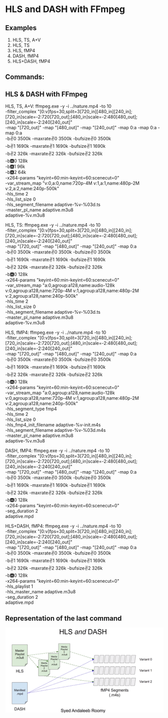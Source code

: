# HLS and DASH with FFmpeg

## Examples
1. HLS, TS, A+V
2. HLS, TS
3. HLS, fMP4
4. DASH, fMP4
5. HLS+DASH, fMP4


## Commands:
HLS & DASH with FFmpeg
----------------------
HLS, TS, A+V:
ffmpeg.exe -y -i ../nature.mp4 -to 10 \
-filter_complex "[0:v]fps=30,split=3[720_in][480_in][240_in];[720_in]scale=-2:720[720_out];[480_in]scale=-2:480[480_out];[240_in]scale=-2:240[240_out]" \
-map "[720_out]" -map "[480_out]" -map "[240_out]" -map 0:a -map 0:a -map 0:a \
-b:v:0 3500k -maxrate:v:0 3500k -bufsize:v:0 3500k \
-b:v:1 1690k -maxrate:v:1 1690k -bufsize:v:1 1690k \
-b:v:2 326k -maxrate:v:2 326k -bufsize:v:2 326k \
-b:a:0 128k \
-b:a:1 96k \
-b:a:2 64k \
-x264-params "keyint=60:min-keyint=60:scenecut=0" \
-var_stream_map "v:0,a:0,name:720p-4M v:1,a:1,name:480p-2M v:2,a:2,name:240p-500k" \
-hls_time 2 \
-hls_list_size 0 \
-hls_segment_filename adaptive-%v-%03d.ts \
-master_pl_name adaptive.m3u8 \
adaptive-%v.m3u8 

HLS, TS:
ffmpeg.exe -y -i ../nature.mp4 -to 10 \
-filter_complex "[0:v]fps=30,split=3[720_in][480_in][240_in];[720_in]scale=-2:720[720_out];[480_in]scale=-2:480[480_out];[240_in]scale=-2:240[240_out]" \
-map "[720_out]" -map "[480_out]" -map "[240_out]" -map 0:a \
-b:v:0 3500k -maxrate:v:0 3500k -bufsize:v:0 3500k \
-b:v:1 1690k -maxrate:v:1 1690k -bufsize:v:1 1690k \
-b:v:2 326k -maxrate:v:2 326k -bufsize:v:2 326k \
-b:a:0 128k \
-x264-params "keyint=60:min-keyint=60:scenecut=0" \
-var_stream_map "a:0,agroup:a128,name:audio-128k v:0,agroup:a128,name:720p-4M v:1,agroup:a128,name:480p-2M v:2,agroup:a128,name:240p-500k" \
-hls_time 2 \
-hls_list_size 0 \
-hls_segment_filename adaptive-%v-%03d.ts \
-master_pl_name adaptive.m3u8 \
adaptive-%v.m3u8 

HLS, fMP4:
ffmpeg.exe -y -i ../nature.mp4 -to 10 \
-filter_complex "[0:v]fps=30,split=3[720_in][480_in][240_in];[720_in]scale=-2:720[720_out];[480_in]scale=-2:480[480_out];[240_in]scale=-2:240[240_out]" \
-map "[720_out]" -map "[480_out]" -map "[240_out]" -map 0:a \
-b:v:0 3500k -maxrate:v:0 3500k -bufsize:v:0 3500k \
-b:v:1 1690k -maxrate:v:1 1690k -bufsize:v:1 1690k \
-b:v:2 326k -maxrate:v:2 326k -bufsize:v:2 326k \
-b:a:0 128k \
-x264-params "keyint=60:min-keyint=60:scenecut=0" \
-var_stream_map "a:0,agroup:a128,name:audio-128k v:0,agroup:a128,name:720p-4M v:1,agroup:a128,name:480p-2M v:2,agroup:a128,name:240p-500k" \
-hls_segment_type fmp4 \
-hls_time 2 \
-hls_list_size 0 \
-hls_fmp4_init_filename adaptive-%v-init.m4s \
-hls_segment_filename adaptive-%v-%03d.m4s \
-master_pl_name adaptive.m3u8 \
adaptive-%v.m3u8 


DASH, fMP4:
ffmpeg.exe -y -i ../nature.mp4 -to 10 \
-filter_complex "[0:v]fps=30,split=3[720_in][480_in][240_in];[720_in]scale=-2:720[720_out];[480_in]scale=-2:480[480_out];[240_in]scale=-2:240[240_out]" \
-map "[720_out]" -map "[480_out]" -map "[240_out]" -map 0:a \
-b:v:0 3500k -maxrate:v:0 3500k -bufsize:v:0 3500k \
-b:v:1 1690k -maxrate:v:1 1690k -bufsize:v:1 1690k \
-b:v:2 326k -maxrate:v:2 326k -bufsize:v:2 326k \
-b:a:0 128k \
-x264-params "keyint=60:min-keyint=60:scenecut=0" \
-seg_duration 2 \
adaptive.mpd


HLS+DASH, fMP4:
ffmpeg.exe -y -i ../nature.mp4 -to 10 \
-filter_complex "[0:v]fps=30,split=3[720_in][480_in][240_in];[720_in]scale=-2:720[720_out];[480_in]scale=-2:480[480_out];[240_in]scale=-2:240[240_out]" \
-map "[720_out]" -map "[480_out]" -map "[240_out]" -map 0:a \
-b:v:0 3500k -maxrate:v:0 3500k -bufsize:v:0 3500k \
-b:v:1 1690k -maxrate:v:1 1690k -bufsize:v:1 1690k \
-b:v:2 326k -maxrate:v:2 326k -bufsize:v:2 326k \
-b:a:0 128k \
-x264-params "keyint=60:min-keyint=60:scenecut=0" \
-hls_playlist 1 \
-hls_master_name adaptive.m3u8 \
-seg_duration 2 \
adaptive.mpd

## Representation of the last command

![Alt text](image-33.png)